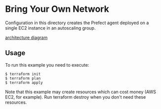 # Bring Your Own Network

Configuration in this directory creates the Prefect agent deployed on a single EC2 instance in an autoscaling group. 

[architecture diagram](../../images/bring-your-own-network.png)

## Usage

To run this example you need to execute:
```
$ terraform init
$ terraform plan
$ terraform apply
```
Note that this example may create resources which can cost money (AWS EC2, for example). Run terraform destroy when you don't need these resources.